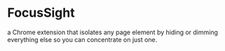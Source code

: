 # FocusSight
a Chrome extension that isolates any page element by hiding or dimming everything else so you can concentrate on just one.
